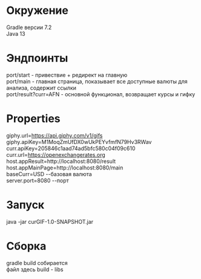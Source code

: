# Окружение 
Gradle версии 7.2<br/>
Java 13<br/>

# Эндпоинты
port/start - привествие + редирект на главную<br/>
port/main - главная страница, показывает все доступные валюты для анализа, содержит ссылки <br/>
port/result?curr=AFN - основной функционал, возвращает курсы и гифку<br/> 

# Properties
giphy.url=https://api.giphy.com/v1/gifs <br/>
giphy.apiKey=M1MoqZmUfDX0wUkPEYvfmfN79Hv3RWav <br/>
curr.apiKey=205846c1aad74ad5bfc580c04f09c610 <br/>
curr.url=https://openexchangerates.org <br/>
host.appResult=http://localhost:8080/result <br/>
host.appMainPage=http://localhost:8080/main <br/>
baseCurr=USD  --базовая валюта<br/>
server.port=8080 --порт<br/>

# Запуск
java -jar curGIF-1.0-SNAPSHOT.jar
# Сборка
gradle build
собирается <br/>
файл здесь build - libs<br/>
